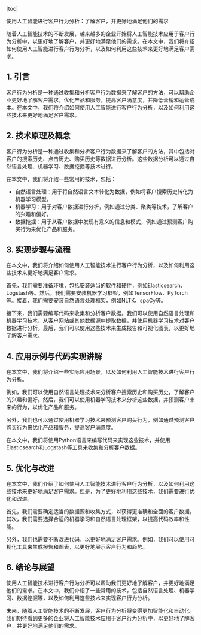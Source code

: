 
[toc]                    
                
                
使用人工智能进行客户行为分析：了解客户，并更好地满足他们的需求

随着人工智能技术的不断发展，越来越多的企业开始将人工智能技术应用于客户行为分析中，以更好地了解客户，并更好地满足他们的需求。在本文中，我们将介绍如何使用人工智能进行客户行为分析，以及如何利用这些技术来更好地满足客户需求。

## 1. 引言

客户行为分析是一种通过收集和分析客户行为数据来了解客户的方法，可以帮助企业更好地了解客户需求，优化产品和服务，提高客户满意度，并降低营销和运营成本。在本文中，我们将介绍如何使用人工智能进行客户行为分析，以及如何利用这些技术来更好地满足客户需求。

## 2. 技术原理及概念

客户行为分析是一种通过收集和分析客户行为数据来了解客户的方法，其中包括对客户的搜索历史、点击历史、购买历史等数据进行分析。这些数据分析可以通过自然语言处理、机器学习、数据挖掘等技术进行。

在本文中，我们将介绍一些常用的技术，包括：

- 自然语言处理：用于将自然语言文本转化为数据，例如将客户搜索历史转化为机器学习模型。
- 机器学习：用于对客户数据进行分析，例如通过分类、聚类等技术，了解客户的兴趣和偏好。
- 数据挖掘：用于从客户数据中发现有意义的信息和模式，例如通过预测客户购买行为来优化产品和服务。

## 3. 实现步骤与流程

在本文中，我们将介绍如何使用人工智能技术进行客户行为分析，以及如何利用这些技术来更好地满足客户需求。

首先，我们需要准备环境，包括安装适当的软件和硬件，例如Elasticsearch、Logstash等。然后，我们需要安装机器学习框架，例如TensorFlow、PyTorch等。接着，我们需要安装自然语言处理框架，例如NLTK、spaCy等。

接下来，我们需要编写代码来收集和分析客户数据。我们可以使用自然语言处理和机器学习技术，从客户网站或其他数据源中提取数据，并使用机器学习技术对客户数据进行分析。最后，我们可以使用这些技术来生成报告和可视化图表，以更好地了解客户需求。

## 4. 应用示例与代码实现讲解

在本文中，我们将介绍一些实际应用场景，以及如何利用人工智能技术进行客户行为分析。

例如，我们可以使用自然语言处理技术来分析客户搜索历史和购买历史，了解客户的兴趣和偏好。然后，我们可以使用机器学习技术来分析这些数据，并预测客户未来的行为，以优化产品和服务。

另外，我们也可以通过使用机器学习技术来预测客户购买行为，例如通过预测客户购买行为来优化产品和服务，提高客户满意度。

在本文中，我们将使用Python语言来编写代码来实现这些技术，并使用Elasticsearch和Logstash等工具来收集和分析客户数据。

## 5. 优化与改进

在本文中，我们介绍了如何使用人工智能技术进行客户行为分析，以及如何利用这些技术来更好地满足客户需求。但是，为了更好地利用这些技术，我们需要进行优化和改进。

首先，我们需要确定适当的数据源和收集方式，以获得更准确和全面的客户数据。其次，我们需要选择合适的机器学习和自然语言处理框架，以提高代码效率和性能。

另外，我们也需要不断改进代码，以更好地满足客户需求。例如，我们可以使用可视化工具来生成报告和图表，以更好地展示客户行为和趋势。

## 6. 结论与展望

使用人工智能技术进行客户行为分析可以帮助我们更好地了解客户，并更好地满足他们的需求。在本文中，我们介绍了一些常用的技术，包括自然语言处理、机器学习、数据挖掘等，以及如何利用这些技术来实现客户行为分析。

未来，随着人工智能技术的不断发展，客户行为分析将变得更加智能化和自动化。我们期待看到更多的企业将人工智能技术应用于客户行为分析中，以更好地了解客户，并更好地满足他们的需求。

